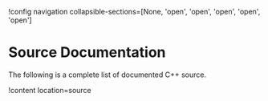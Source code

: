 !config navigation collapsible-sections=[None, 'open', 'open', 'open', 'open', 'open']

# Source Documentation

The following is a complete list of documented C++ source.

!content location=source
